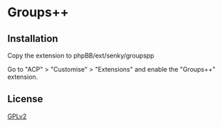# Groups++

## Installation

Copy the extension to phpBB/ext/senky/groupspp

Go to "ACP" > "Customise" > "Extensions" and enable the "Groups++" extension.

## License

[GPLv2](license.txt)
